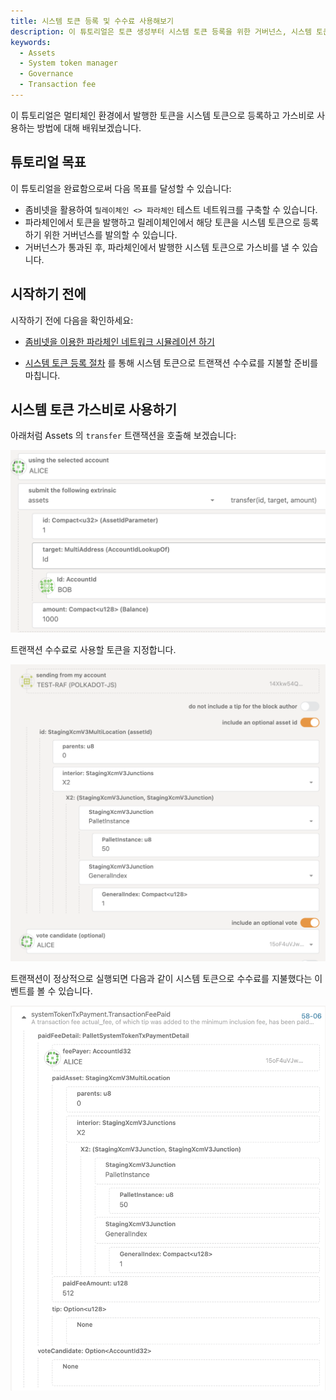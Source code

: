 ```yaml
---
title: 시스템 토큰 등록 및 수수료 사용해보기
description: 이 튜토리얼은 토큰 생성부터 시스템 토큰 등록을 위한 거버넌스, 시스템 토큰 사용까지의 일련의 과정에 대해 배웁니다.
keywords:
  - Assets
  - System token manager
  - Governance
  - Transaction fee
---
```


이 튜토리얼은 멀티체인 환경에서 발행한 토큰을 시스템 토큰으로 등록하고 가스비로 사용하는 방법에 대해 배워보겠습니다.

## 튜토리얼 목표

이 튜토리얼을 완료함으로써 다음 목표를 달성할 수 있습니다:

- 좀비넷을 활용하여 `릴레이체인 <> 파라체인` 테스트 네트워크를 구축할 수 있습니다.
- 파라체인에서 토큰을 발행하고 릴레이체인에서 해당 토큰을 시스템 토큰으로 등록하기 위한 거버넌스를 발의할 수 있습니다.
- 거버넌스가 통과된 후, 파라체인에서 발행한 시스템 토큰으로 가스비를 낼 수 있습니다.

## 시작하기 전에

시작하기 전에 다음을 확인하세요:

- [좀비넷을 이용한 파라체인 네트워크 시뮬레이션 하기](./test/simulate-parachains.md)

- [시스템 토큰 등록 절차](./how-to-interact-with-system-token.md) 를 통해 시스템 토큰으로 트랜잭션 수수료를 지불할 준비를 마칩니다.

## 시스템 토큰 가스비로 사용하기

아래처럼 Assets 의 `transfer` 트랜잭션을 호출해 보겠습니다:

![parachain_asset_transfer](/media/images/docs/infrablockchain/tutorials/parachain_asset_transfer.png)

트랜잭션 수수료로 사용할 토큰을 지정합니다.

![send_transaction](/media/images/docs/infrablockchain/tutorials/send_transaction.png)

트랜잭션이 정상적으로 실행되면 다음과 같이 시스템 토큰으로 수수료를 지불했다는 이벤트를 볼 수 있습니다.

![tx_fee_paid_event](/media/images/docs/infrablockchain/tutorials/tx_fee_paid_event.png)
